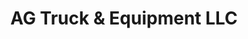 ---
title: "AG Truck & Equipment LLC"
url: /martinsburg/ag-truck-and-equipment-llc/
shop: car repair
---